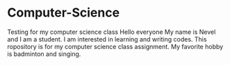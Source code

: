 # Computer-Science
Testing for my computer science class
Hello everyone
My name is Nevel and I am a student. 
I am interested in learning and writing codes. This ropository is for my computer science class assignment.
My favorite hobby is badminton and singing.
